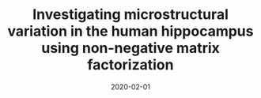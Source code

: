 ---
title: "Investigating microstructural variation in the human hippocampus using non-negative matrix factorization"
collection: publications
permalink: /publication/2020-02-01-Investigating-microstructural-variation-in-the-human-hippocampus-using-non-negative-matrix-factorization
date: 2020-02-01
venue: 'NeuroImage'
paperurl: 'http://dx.doi.org/10.1016/j.neuroimage.2019.116348'
citation: 'Patel, Raihaan, Steele, Christopher J, Chen, Anthony G X, Patel, Sejal, <b>Devenyi, Gabriel A</b>, Germann, Jürgen, Tardif, Christine L, Chakravarty, M Mallar, &quot;<i>Investigating microstructural variation in the human hippocampus using non-negative matrix factorization</i>.&quot; NeuroImage, 2020.'
---